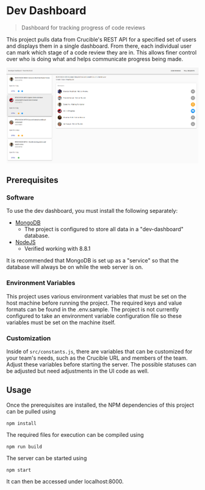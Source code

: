 # Dev Dashboard

> Dashboard for tracking progress of code reviews

This project pulls data from Crucible's REST API for a specified set of users and displays them in a single dashboard.
From there, each individual user can mark which stage of a code review they are in. This allows finer control over who is
doing what and helps communicate progress being made.

![screenshot](screenshot.png)

## Prerequisites

### Software

To use the dev dashboard, you must install the following separately:

* [MongoDB](https://www.mongodb.com/)
  * The project is configured to store all data in a "dev-dashboard"
    database.
* [NodeJS](https://nodejs.org/en/)
  * Verified working with 8.8.1

It is recommended that MongoDB is set up as a "service" so that the
database will always be on while the web server is on.

### Environment Variables

This project uses various environment variables that must be set on the
host machine before running the project. The required keys and value formats
can be found in the .env.sample. The project is not currently configured
to take an environment variable configuration file so these variables must be
set on the machine itself.

### Customization

Inside of `src/constants.js`, there are variables that can be customized
for your team's needs, such as the Crucible URL and members of the team.
Adjust these variables before starting the server. The possible statuses
can be adjusted but need adjustments in the UI code as well.

## Usage

Once the prerequisites are installed, the NPM dependencies of this
project can be pulled using

```
npm install
```

The required files for execution can be compiled using

```
npm run build
```

The server can be started using

```
npm start
```

It can then be accessed under localhost:8000.
